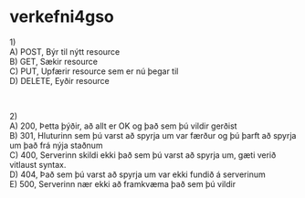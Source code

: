 # verkefni4gso

1)<br> 
A) POST, Býr til nýtt resource <br>
  B) GET, Sækir resource <br>
  C) PUT, Upfærir resource sem er nú þegar til <br>
  D) DELETE, Eyðir resource<br>
  

<br>

2)<br> 
A) 200, Þetta þýðir, að allt er OK og það sem þú vildir gerðist<br>
  B) 301, Hluturinn sem þú varst að spyrja um var færður og þú þarft að spyrja um það frá nýja staðnum<br>
  C) 400, Serverinn skildi ekki það sem þú varst að spyrja um, gæti verið vitlaust syntax.<br>
  D) 404, Það sem þú varst að spyrja um var ekki fundið á serverinum<br>
  E) 500, Serverinn nær ekki að framkvæma það sem þú vildir<br>
